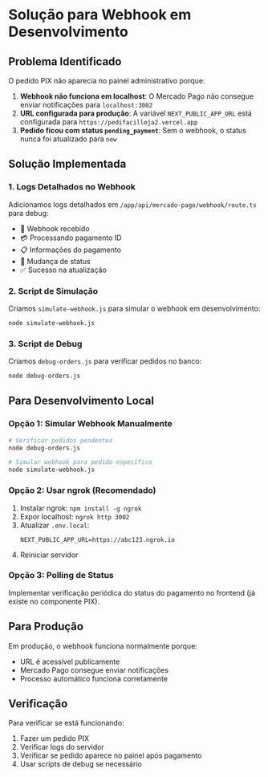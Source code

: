 # Solução para Webhook em Desenvolvimento

## Problema Identificado

O pedido PIX não aparecia no painel administrativo porque:

1. **Webhook não funciona em localhost**: O Mercado Pago não consegue enviar notificações para `localhost:3002`
2. **URL configurada para produção**: A variável `NEXT_PUBLIC_APP_URL` está configurada para `https://pedifacilloja2.vercel.app`
3. **Pedido ficou com status `pending_payment`**: Sem o webhook, o status nunca foi atualizado para `new`

## Solução Implementada

### 1. Logs Detalhados no Webhook
Adicionamos logs detalhados em `/app/api/mercado-pago/webhook/route.ts` para debug:
- 🔔 Webhook recebido
- 💳 Processando pagamento ID
- 📋 Informações do pagamento
- 🔄 Mudança de status
- ✅ Sucesso na atualização

### 2. Script de Simulação
Criamos `simulate-webhook.js` para simular o webhook em desenvolvimento:
```bash
node simulate-webhook.js
```

### 3. Script de Debug
Criamos `debug-orders.js` para verificar pedidos no banco:
```bash
node debug-orders.js
```

## Para Desenvolvimento Local

### Opção 1: Simular Webhook Manualmente
```bash
# Verificar pedidos pendentes
node debug-orders.js

# Simular webhook para pedido específico
node simulate-webhook.js
```

### Opção 2: Usar ngrok (Recomendado)
1. Instalar ngrok: `npm install -g ngrok`
2. Expor localhost: `ngrok http 3002`
3. Atualizar `.env.local`:
   ```
   NEXT_PUBLIC_APP_URL=https://abc123.ngrok.io
   ```
4. Reiniciar servidor

### Opção 3: Polling de Status
Implementar verificação periódica do status do pagamento no frontend (já existe no componente PIX).

## Para Produção

Em produção, o webhook funciona normalmente porque:
- URL é acessível publicamente
- Mercado Pago consegue enviar notificações
- Processo automático funciona corretamente

## Verificação

Para verificar se está funcionando:
1. Fazer um pedido PIX
2. Verificar logs do servidor
3. Verificar se pedido aparece no painel após pagamento
4. Usar scripts de debug se necessário